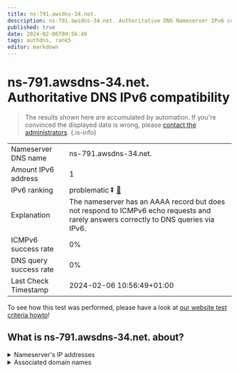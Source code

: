 ```yaml
---
title: ns-791.awsdns-34.net.
description: ns-791.awsdns-34.net. Authoritative DNS Nameserver IPv6 compatibility
published: true
date: 2024-02-06T09:56:49
tags: authdns, rank5
editor: markdown
---
```


# ns-791.awsdns-34.net. Authoritative DNS IPv6 compatibility

> The results shown here are accumulated by automation. If you're convinced the displayed data is wrong, please [contact the administrators](/howto/chat). 
{.is-info}




|   |   |
| - | - |
| Nameserver DNS name | ns-791.awsdns-34.net.
| Amount IPv6 address | 1
| IPv6 ranking | problematic :arrow_double_down: [🔗](/howto/ranking) |
| Explanation | The nameserver has an AAAA record but does not respond to ICMPv6 echo requests and rarely answers correctly to DNS queries via IPv6. |
| ICMPv6 success rate | 0%|
| DNS query success rate | 0% |
| Last Check Timestamp | 2024-02-06 10:56:49+01:00 |

To see how this test was performed, please have a look at [our website test criteria howto](/howto/testcriteria/authdns)!


## What is ns-791.awsdns-34.net. about?




<details>
<summary>Nameserver's IP addresses</summary>

2600:9000:5303:1700::1

</details>



<details>
<summary>Associated domain names</summary>

redis.io

</details>
